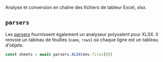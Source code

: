 Analyse et conversion en chaîne des fichiers de tableur Excel, xlsx.

## `parsers`

Les [parsers](../../../reference/reference/scripts/parsers/) fournissent également un analyseur polyvalent pour XLSX. Il renvoie un tableau de feuilles (`name`, `rows`) où chaque ligne est un tableau d'objets.

```js
const sheets = await parsers.XLSX(env.files[0])
```